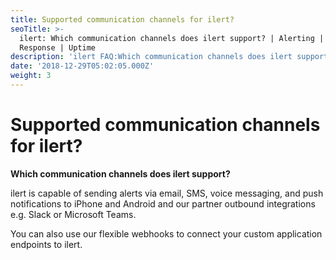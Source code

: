 ```yaml
---
title: Supported communication channels for ilert?
seoTitle: >-
  ilert: Which communication channels does ilert support? | Alerting | Incident
  Response | Uptime
description: 'ilert FAQ:Which communication channels does ilert support?'
date: '2018-12-29T05:02:05.000Z'
weight: 3
---
```


# Supported communication channels for ilert?

**Which communication channels does ilert support?**

ilert is capable of sending alerts via email, SMS, voice messaging, and push notifications to iPhone and Android and our partner outbound integrations e.g. Slack or Microsoft Teams.

You can also use our flexible webhooks to connect your custom application endpoints to ilert.

